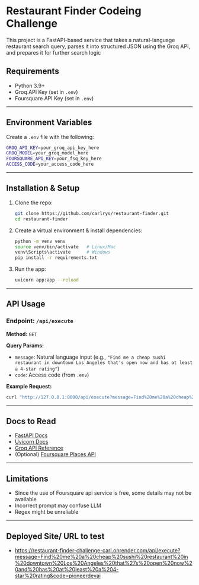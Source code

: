 
# Restaurant Finder Codeing Challenge

This project is a FastAPI-based service that takes a natural-language restaurant search query,
parses it into structured JSON using the Groq API, and prepares it for further search logic


## Requirements

* Python 3.9+
* Groq API Key (set in `.env`)
* Foursquare API Key (set in `.env`)

---

## Environment Variables

Create a `.env` file with the following:

```bash
GROQ_API_KEY=your_groq_api_key_here
GROQ_MODEL=your_groq_model_here
FOURSQUARE_API_KEY=your_fsq_key_here
ACCESS_CODE=your_access_code_here
```

---

## Installation & Setup

1. Clone the repo:

   ```bash
   git clone https://github.com/carlrys/restaurant-finder.git
   cd restaurant-finder
   ```

2. Create a virtual environment & install dependencies:

   ```bash
   python -m venv venv
   source venv/bin/activate   # Linux/Mac
   venv\Scripts\activate      # Windows
   pip install -r requirements.txt
   ```

3. Run the app:

   ```bash
   uvicorn app:app --reload
   ```

---

## API Usage

### Endpoint: `/api/execute`

**Method:** `GET`

**Query Params:**

* `message`: Natural language input (e.g., `"Find me a cheap sushi restaurant in downtown Los Angeles that's open now and has at least a 4-star rating"`)
* `code`: Access code (from `.env`)

**Example Request:**

```bash
curl "http://127.0.0.1:8000/api/execute?message=Find%20me%20a%20cheap%20sushi%20restaurant%20in%20downtown%20Los%20Angeles%20that's%20open%20now%20and%20has%20at%20least%20a%204-star%20rating&code=pioneerdevai"
```


---

##  Docs to Read

* [FastAPI Docs](https://fastapi.tiangolo.com/)
* [Uvicorn Docs](https://www.uvicorn.org/)
* [Groq API Reference](https://console.groq.com/docs)
* (Optional) [Foursquare Places API](https://location.foursquare.com/developer/reference/place-search)

---

## Limitations
* Since the use of Foursquare api service is free, some details may not be available
* Incorrect prompt may confuse LLM
* Regex might be unreliable

---

## Deployed Site/ URL to test
* https://restaurant-finder-challenge-carl.onrender.com/api/execute?message=Find%20me%20a%20cheap%20sushi%20restaurant%20in%20downtown%20Los%20Angeles%20that%27s%20open%20now%20and%20has%20at%20least%20a%204-star%20rating&code=pioneerdevai
